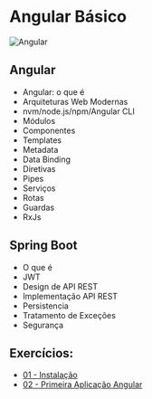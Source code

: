 # Angular Básico

![Angular](img/angular.png)

## Angular
* Angular: o que é
* Arquiteturas Web Modernas
* nvm/node.js/npm/Angular CLI
* Módulos
* Componentes
* Templates
* Metadata
* Data Binding
* Diretivas
* Pipes
* Serviços
* Rotas
* Guardas
* RxJs

## Spring Boot
* O que é
* JWT
* Design de API REST
* Implementação API REST
* Persistencia
* Tratamento de Exceções
* Segurança

## Exercícios:
* [01 - Instalação](exercicios/exercicio-01.md)
* [02 - Primeira Aplicação Angular](exercicios/exercicio-02.md)
